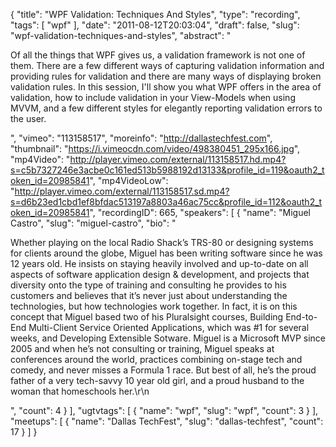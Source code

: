 {
  "title": "WPF Validation: Techniques And Styles",
  "type": "recording",
  "tags": [
    "wpf"
  ],
  "date": "2011-08-12T20:03:04",
  "draft": false,
  "slug": "wpf-validation-techniques-and-styles",
  "abstract": "<p>Of all the things that WPF gives us, a validation framework is not one of them. There are a few different ways of capturing validation information and providing rules for validation and there are many ways of displaying broken validation rules. In this session, I'll show you what WPF offers in the area of validation, how to include validation in your View-Models when using MVVM, and a few different styles for elegantly reporting validation errors to the user.</p>",
  "vimeo": "113158517",
  "moreinfo": "http://dallastechfest.com",
  "thumbnail": "https://i.vimeocdn.com/video/498380451_295x166.jpg",
  "mp4Video": "http://player.vimeo.com/external/113158517.hd.mp4?s=c5b7327246e3acbe0c161ed513b5988192d13133&profile_id=119&oauth2_token_id=20985841",
  "mp4VideoLow": "http://player.vimeo.com/external/113158517.sd.mp4?s=d6b23ed1cbd1ef8bfdac513197a8803a46ac75cc&profile_id=112&oauth2_token_id=20985841",
  "recordingID": 665,
  "speakers": [
    {
      "name": "Miguel Castro",
      "slug": "miguel-castro",
      "bio": "<p>Whether playing on the local Radio Shack’s TRS-80 or designing systems for clients around the globe, Miguel has been writing software since he was 12 years old. He insists on staying heavily involved and up-to-date on all aspects of software application design & development, and projects that diversity onto the type of training and consulting he provides to his customers and believes that it’s never just about understanding the technologies, but how technologies work together. In fact, it is on this concept that Miguel based two of his Pluralsight courses, Building End-to-End Multi-Client Service Oriented Applications, which was #1 for several weeks, and Developing Extensible Sotware. Miguel is a Microsoft MVP since 2005 and when he’s not consulting or training, Miguel speaks at conferences around the world, practices combining on-stage tech and comedy, and never misses a Formula 1 race. But best of all, he’s the proud father of a very tech-savvy 10 year old girl, and a proud husband to the woman that homeschools her.\r\n</p>",
      "count": 4
    }
  ],
  "ugtvtags": [
    {
      "name": "wpf",
      "slug": "wpf",
      "count": 3
    }
  ],
  "meetups": [
    {
      "name": "Dallas TechFest",
      "slug": "dallas-techfest",
      "count": 17
    }
  ]
}